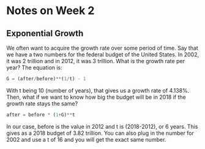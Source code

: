 # Notes on Week 2

## Exponential Growth

We often want to acquire the growth rate over some period of time. Say that we have a two numbers for the federal budget of the United States. In 2002, it was 2 trillion and in 2012, it was 3 trillion. What is the growth rate per year? The equation is:

```python
G = (after/before)**(1/t) - 1
```

With t being 10 \(number of years\), that gives us a growth rate of 4.138%. Then, what if we want to know how big the budget will be in 2018 if the growth rate stays the same?

```python
after = before * (1+G)**t
```

In our case, before is the value in 2012 and t is \(2018-2012\), or 6 years. This gives as a 2018 budget of 3.82 trillion. You can also plug in the number for 2002 and use a t of 16 and you will get the exact same number.

